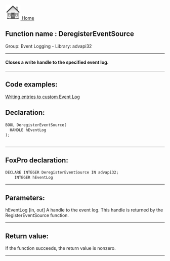 [<img src="../../images/home.png"> Home ](https://github.com/VFPX/Win32API)  

## Function name : DeregisterEventSource
Group: Event Logging - Library: advapi32    
***  


#### Closes a write handle to the specified event log.
***  


## Code examples:
[Writing entries to custom Event Log](../../samples/sample_564.md)  

## Declaration:
```foxpro  
BOOL DeregisterEventSource(
  HANDLE hEventLog
);
  
```  
***  


## FoxPro declaration:
```foxpro  
DECLARE INTEGER DeregisterEventSource IN advapi32;
	INTEGER hEventLog  
```  
***  


## Parameters:
hEventLog 
[in, out] A handle to the event log. This handle is returned by the RegisterEventSource function.   
***  


## Return value:
If the function succeeds, the return value is nonzero.  
***  

